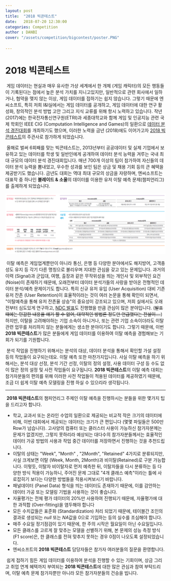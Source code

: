 ```yaml
---
layout: post
title:  "2018 빅콘테스트"
date:   2018-07-20 12:30:00
categories: Competition
author : DANBI
cover: "/assets/competition/bigcontest/poster.PNG"

---
```


# 2018 빅콘테스트

​	게임 데이터는 현실과 매우 유사한 가상 세계에서 한 개체 (게임 캐릭터)의 모든 행동들이 기록된다는 점에서 높은 분석 가치를 지니고있지만, 일반적으로 관련 회사에서 일하거나, 협약을 맺지 않는 이상, 게임 데이터를 접하기는 쉽지 않습니다. 그렇기 때문에 엔씨소프트, 특히 저희 I&I실에서는 게임 데이터를 공개하고, 게임 데이터에 대한 연구 활성화, 창의적인 분석 방법 고안 그리고 지식 교류를 위해 항시 노력하고 있습니다. 작년 (2017)에는 한국전자통신연구원(ETRI)과 세종대학교와 함께 게임 및 인공지능 관련 국제 학회인 IEEE CIG (Computation Intelligence and Games)의 일환으로 [데이터 분석 경진대회](https://cilab.sejong.ac.kr/gdmc2017/)를 개최하기도 했으며, 이러한 노력을 금년 (2018)에도 이어가고자 [2018 빅콘테스트](http://bigcontest.or.kr/)의 주관사로 참가하게 되었습니다. 

​	올해로 벌써 6회째를 맞는 빅콘테스트는, 2013년부터 공공데이터 및 실제 기업에서 보유하고 있는 데이터를 학생 및 일반인에게 공개하여 데이터 분석 능력을 겨루는 국내 최대 규모의 데이터 분석 경진대회입니다. 매년 700개 이상의 팀이 참가하여 자신들의 데이터 분석 능력을 뽐내었고, 우수한 성과를 보인 팀은 상금 및 채용 기회 등의 큰 혜택을 제공받기도 했습니다. 금년도 대회는 역대 최대 규모의 상금을 자랑하며, 엔씨소프트는 대표작 중 하나인 **블레이드 & 소울**의 데이터를 이용한 유저 이탈 예측 문제(챔피언리그)를 출제하게 되었습니다. 

![](assets\competition\bigcontest\details.png)

​	이탈 예측은 게임업계뿐만이 아니라 통신, 은행 등 다양한 분야에서도 해지방어, 고객충성도 유지 등 각기 다른 명칭으로 불리우며 지대한 관심을 갖고 있는 문제입니다. 과거의 이력 (Signal)과 군입대, 여행, 출장과 같은 무작위성을 띄는 개인사 및 외부적인 요건 (Noise)이 존재하기 때문에, 오래전부터 데이터 분석가들의 사랑을 받아온 전형적인 데이터 분석/예측 문제이기도 합니다. 특히 신규 유저 유입 (User Acquisition) 대비 기존 유저 잔존 (User Retention)이 효율적이라는 것이 여러 논문을 통해 확인이 되면서, "이탈예측을 통해 유저 잔존율 상승"의 중요성이 강조되고 있으며, 저희 실에서도 오래전부터 심도있게 연구하고, [NDC 발표](http://ndcreplay.nexon.com/NDC2018/sessions/NDC2018_0006.html#p=30)도 진행했을 만큼 관심이 많은 분야입니다. (~~발표 때에는 민감한 내용을 얘기 할 수 없어, 대략적인 방법론 정도만 언급했다는 전설이....~~) 하지만, 이탈을 고려해야하는 기업 소속이 아니거나, 또는 관련 기업 소속이더라도 이탈 관련 업무를 처리하지 않는 분들에게는 생소한 분야이기도 합니다. 그렇기 때문에, 이번 **2018 빅콘테스트**가 많은 분들에게 게임 데이터를 이용하여 이탈 예측을 경험해보는 기회가 되기를 기원합니다. 

​	분석 작업을 진행하기 위해서는 분석의  대상, 데이터 분석을 통해서 확인할 가설 설정 등의 작업들이 요구되는데요. 이탈 예측 또한 마찬가지입니다. 사실 이탈 예측을 하기 위해서는, 분석 대상 선정, 분석 기간 선정, 이탈의 정의 설정, 사용 데이터 구성 등 수도 없이 많은 정의 설정 및 사전 작업들이 요구됩니다. **2018 빅콘테스트**의 이탈 예측 대회는 참가자분들의 편의를 위해 이러한 사전 작업들이 적용된 데이터를 제공하였기 때문에, 조금 더 쉽게 이탈 예측 모델링을 진행 하실 수 있으리라 생각됩니다. 

------

​	**2018 빅콘테스트**의 챔피언리그 주제인 이탈 예측을 진행하시는 분들을 위한 몇가지 팁을 드리고자 합니다. 

- 학교, 교과서 또는 온라인 수업의 일환으로 제공되는 비교적 작은 크기의 데이터에 비해, 이번 대회에서 제공되는 데이터는 크기가 큰 편입니다 (몇몇 파일들은 500만 Row가 넘습니다). 고사양의 컴퓨터 또는 클러스터 사용이 가능하신 참가자분께는 문제가 없겠지만, 그렇지 못하리라 예상되는 대다수의 참가자분들께서는 효율적인 데이터 가공 방법의 사용과 작업 중간 데이터를 저장하면서 진행하는 것을 추천드립니다. 
- 이탈의 상태는 "Week", "Month" , "2Month", "Retained" 4가지로 분류되지만, 사실 크게보면 이탈 (Week, Month, 2Month)과 비이탈(Retained)로 구분 가능합니다. 이렇듯, 이탈자 비이탈자로 먼저 예측한 뒤, 이탈자들을 다시 분류하는 등 다양한 방식 적용이 가능하니, 주어진 문제 그대로 "4개 클래스 예측"이라는 틀에 사로잡히기 보다는 다양한 방법들을 적용시켜보시기 바랍니다. 
- 패널데이터 (Panel Data) 형식을 띄는 데이터도 존재하기 때문에, 이를 감안하는 데이터 가공 또는 모델링 기법을 사용하는 것이 좋습니다. 
- 자율평가는 전체 평가 데이터의 20%만 사용하여 진행되기 때문에, 자율평가에 대한 과적합 (Over-fitting)을 염두해야 합니다
- 모든 수치값들은 표준화 (Standardization) 처리 되었기 때문에, 테이블간 조인의 결과로 생성되는 *null* 또는 *NA*값을 0으로 기입하는 등의 실수를 조심해야 합니다. 
- 매주 수요일 정기점검이 있기 때문에, 한 주의 시작은 월요일이 아닌 수요일입니다.
- 모든 클래스를 고르게 잘 맞추는 모델을 선별하기 위해, 본 문제의 성능 측정 방식 (F1 score)은, 한 클래스를 전혀 맞추지 못하는 경우 0점이 나오도록 설정되었습니다. 
- 엔씨소프트의 **2018 빅콘테스트** 담당자들은 참가자 여러분들의 질문을 환영합니다. 



​	쉽게 접하기 힘든 게임 데이터를 이용하여 분석을 진행할 수 있는 기회이며, 상금 그리고 취업 연계 혜택까지 부여되는 **2018 빅콘테스트**에 대한 많은 관심과 참여 부탁드리며, 이탈 예측 문제 참가자뿐만 아니라 모든 참가자분들의 건승을 빕니다.















